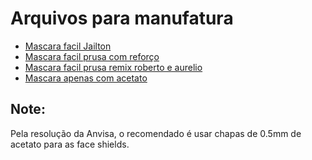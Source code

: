 # Arquivos para manufatura
  - [Mascara facil Jailton](../arquivos/manufatura/mascara_facil_jailton)
  - [Mascara facil prusa com reforço](../arquivos/manufatura/mascara_facil_prusa)
  - [Mascara facil prusa remix roberto e aurelio](../arquivos/manufatura/mascara_prusa_remix_roberto_aurelio)
  - [Mascara apenas com acetato](../arquivos/manufatura/mascara_apenas_acetato)

## Note:
Pela resolução da Anvisa, o recomendado é usar chapas de 0.5mm de acetato para as face shields.
